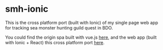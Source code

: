 # smh-ionic

This is the cross platform port (built with Ionic) of my single page web app for tracking sea monster hunting guild quest in BDO.

You could find the origin spa built with vue.js [here](http://bologs.gp02a.com/tools/smh-timer), and the web app (built with Ionic + React) this cross platform port [here](http://bologs.gp02a.com/tools/smh-timer).
